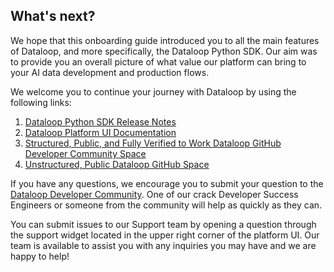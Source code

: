 ## What's next?

We hope that this onboarding guide introduced you to all the main features of Dataloop, and more specifically, the Dataloop Python SDK.  Our aim was to provide you an overall picture of what value our platform can bring to your AI data development and production flows.

We welcome you to continue your journey with Dataloop by using the following links:

1. [Dataloop Python SDK Release Notes](https://docs.dataloop.ai/docs/sdk-release-notes)
2. [Dataloop Platform UI Documentation](https://docs.dataloop.ai/docs/welcome)
3. [Structured, Public, and Fully Verified to Work Dataloop GitHub Developer Community Space](https://github.com/dataloop-ai-apps)
4. [Unstructured, Public Dataloop GitHub Space](https://github.com/dataloop-ai)

If you have any questions, we encourage you to submit your question to the [Dataloop Developer Community](https://github.com/dataloop-ai-apps/dataloop-devs/discussions/new?category=q-a). One of our crack Developer Success Engineers or someone from the community will help as quickly as they can.

You can submit issues to our Support team by opening a question through the support widget located in the upper right corner of the platform UI. Our team is available to assist you with any inquiries you may have and we are happy to help!
